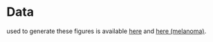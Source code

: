 # Data 
used to generate these figures is available [here](https://drive.google.com/drive/folders/17XBcbZ1oMBpQZK8Ac7a-HarhCh-xrtip?usp=sharing) and [here (melanoma)](https://drive.google.com/drive/folders/1HxERSACVwlbHO18DycZ-WJa5qdZwOSlM?usp=sharing).


